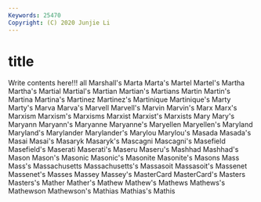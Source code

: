 ```yaml
---
Keywords: 25470
Copyright: (C) 2020 Junjie Li
---
```


# title

Write contents here!!!
all
Marshall's 
Marta 
Marta's 
Martel 
Martel's 
Martha 
Martha's 
Martial 
Martial's 
Martian
Martian's 
Martians 
Martin 
Martin's 
Martina 
Martina's 
Martinez 
Martinez's 
Martinique 
Martinique's
Marty 
Marty's 
Marva 
Marva's 
Marvell 
Marvell's 
Marvin 
Marvin's 
Marx 
Marx's
Marxism 
Marxism's 
Marxisms 
Marxist 
Marxist's 
Marxists 
Mary 
Mary's 
Maryann 
Maryann's
Maryanne 
Maryanne's 
Maryellen 
Maryellen's 
Maryland 
Maryland's 
Marylander 
Marylander's 
Marylou 
Marylou's
Masada 
Masada's 
Masai 
Masai's 
Masaryk 
Masaryk's 
Mascagni 
Mascagni's 
Masefield 
Masefield's
Maserati 
Maserati's 
Maseru 
Maseru's 
Mashhad 
Mashhad's 
Mason 
Mason's 
Masonic 
Masonic's
Masonite 
Masonite's 
Masons 
Mass 
Mass's 
Massachusetts 
Massachusetts's 
Massasoit 
Massasoit's 
Massenet
Massenet's 
Masses 
Massey 
Massey's 
MasterCard 
MasterCard's 
Masters 
Masters's 
Mather 
Mather's
Mathew 
Mathew's 
Mathews 
Mathews's 
Mathewson 
Mathewson's 
Mathias 
Mathias's 
Mathis 
